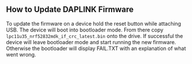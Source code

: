 ## How to Update DAPLINK Firmware

To update the firmware on a device hold the reset button while attaching USB. The device will boot into bootloader mode. From there copy `lpc11u35_nrf52832mdk_if_crc_latest.bin` onto the drive. If successful the device will leave bootloader mode and start running the new firmware. Otherwise the bootloader will display FAIL.TXT with an explanation of what went wrong.
